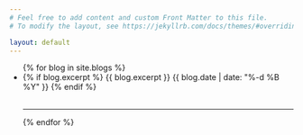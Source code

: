 ```yaml
---
# Feel free to add content and custom Front Matter to this file.
# To modify the layout, see https://jekyllrb.com/docs/themes/#overriding-theme-defaults

layout: default
---
```


<ul>
  {% for blog in site.blogs %}
    <li>
        {% if blog.excerpt %}
            {{ blog.excerpt }}
            {{ blog.date | date: "%-d %B %Y" }}  
        {% endif %}
        <br/>
        <br/>
    </li>
    <hr>
  {% endfor %}
</ul>

